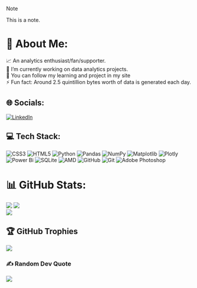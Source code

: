 > [!NOTE]
> This is a note.

# 💫 About Me:
📈 An analytics enthusiast/fan/supporter.<br>🔭 I’m currently working on data analytics projects.<br>🥚 You can follow my learning and project in my site<br>⚡ Fun fact: Around 2.5 quintillion bytes worth of data is generated each day.



## 🌐 Socials:
 [![LinkedIn](https://img.shields.io/badge/LinkedIn-%230077B5.svg?logo=linkedin&logoColor=white)](https://linkedin.com/in/velezjc) 


## 💻 Tech Stack:
![CSS3](https://img.shields.io/badge/css3-%231572B6.svg?style=flat&logo=css3&logoColor=white)
![HTML5](https://img.shields.io/badge/html5-%23E34F26.svg?style=flat&logo=html5&logoColor=white)
![Python](https://img.shields.io/badge/python-3670A0?style=flat&logo=python&logoColor=ffdd54)
![Pandas](https://img.shields.io/badge/pandas-%23150458.svg?style=flat&logo=pandas&logoColor=white)
![NumPy](https://img.shields.io/badge/numpy-%23013243.svg?style=flat&logo=numpy&logoColor=white)
![Matplotlib](https://img.shields.io/badge/Matplotlib-%23ffffff.svg?style=flat&logo=Matplotlib&logoColor=black)
![Plotly](https://img.shields.io/badge/Plotly-%233F4F75.svg?style=flat&logo=plotly&logoColor=white)
![Power Bi](https://img.shields.io/badge/power_bi-F2C811?style=flat&logo=powerbi&logoColor=black)
![SQLite](https://img.shields.io/badge/sqlite-%2307405e.svg?style=flat&logo=sqlite&logoColor=white)
![AMD](https://img.shields.io/badge/AMD-%23000000.svg?style=flat&logo=amd&logoColor=white)
![GitHub](https://img.shields.io/badge/github-%23121011.svg?style=flat&logo=github&logoColor=white)
![Git](https://img.shields.io/badge/Git-F05032?logo=git&logoColor=fff)
![Adobe Photoshop](https://img.shields.io/badge/adobe%20photoshop-%2331A8FF.svg?style=flat&logo=adobe%20photoshop&logoColor=white)


# 📊 GitHub Stats:
![](https://github-readme-stats.vercel.app/api?username=vlzjc&theme=maroongold&hide_border=true&include_all_commits=true&count_private=true)
![](https://github-readme-streak-stats.herokuapp.com/?user=vlzjc&theme=maroongold&hide_border=true)<br/>
![](https://github-readme-stats.vercel.app/api/top-langs/?username=vlzjc&theme=maroongold&hide_border=true&include_all_commits=true&count_private=true&layout=compact)

## 🏆 GitHub Trophies
![](https://github-profile-trophy.vercel.app/?username=vlzjc&theme=shadow_red&no-frame=false&no-bg=true&margin-w=4)

### ✍️ Random Dev Quote
![](https://quotes-github-readme.vercel.app/api?type=horizontal&theme=tokyonight)

<!-- Proudly created with GPRM ( https://gprm.itsvg.in ) -->

